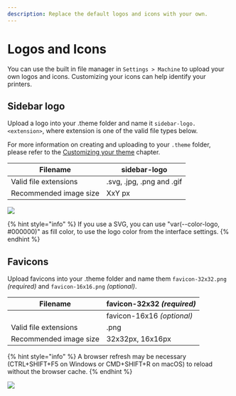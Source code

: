 ```yaml
---
description: Replace the default logos and icons with your own.
---
```


# Logos and Icons

You can use the built in file manager in `Settings > Machine` to upload your own logos and icons. Customizing your icons can help identify your printers.

## Sidebar logo <a href="#sidebar-logo" id="sidebar-logo"></a>

Upload a logo into your .theme folder and name it `sidebar-logo.<extension>`, where extension is one of the valid file types below.

For more information on creating and uploading to your `.theme` folder, please refer to the [Customizing your theme](https://docs.mainsail.xyz/features/theming/prepare) chapter.

| Filename               | sidebar-logo              |
| ---------------------- | ------------------------- |
| Valid file extensions  | .svg, .jpg, .png and .gif |
| Recommended image size | XxY px                    |

![](../../../.gitbook/assets/screenshot-sidebar-logo.png)

{% hint style="info" %}
If you use a SVG, you can use "var(--color-logo, #000000)" as fill color, to use the logo color from the interface settings.
{% endhint %}

## Favicons <a href="#favicons" id="favicons"></a>

Upload favicons into your .theme folder and name them `favicon-32x32.png` _(required)_ and `favicon-16x16.png` _(optional)_.

| Filename               | favicon-32x32 _(required)_ |
| ---------------------- | -------------------------- |
|                        | favicon-16x16 _(optional)_ |
| Valid file extensions  | .png                       |
| Recommended image size | 32x32px, 16x16px           |

{% hint style="info" %}
A browser refresh may be necessary (CTRL+SHIFT+F5 on Windows or CMD+SHIFT+R on macOS) to reload without the browser cache.
{% endhint %}

![](../../../.gitbook/assets/screenshot-favicons.png)
